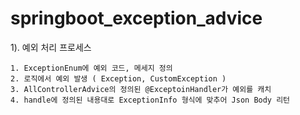 # springboot_exception_advice

1). 예외 처리 프로세스
    
    1. ExceptionEnum에 예외 코드, 메세지 정의
    2. 로직에서 예외 발생 ( Exception, CustomException )
    3. AllControllerAdvice의 정의된 @ExceptoinHandler가 예외를 캐치
    4. handle에 정의된 내용대로 ExceptionInfo 형식에 맞추어 Json Body 리턴
